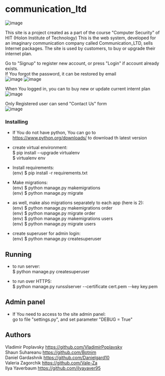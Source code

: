 # communication_ltd

![image](https://user-images.githubusercontent.com/34675746/212680091-d3bc2fd8-1b4b-454f-a6bf-d47298efb760.png)


This site is a project created as a part of the course "Computer Security"  of HIT (Holon Institute of Technology)
This is the web system, developed for an imaginary communication company called Communication_LTD,  sells Internet packages.
The site is used by customers, to buy or upgrade their internet plan.


Go to "Signup" to register new account, or press "Login" if account already exists.\
If You forgot the password, it can be restored by email\
![image](https://user-images.githubusercontent.com/34675746/214829695-aa0b15b7-3f92-4078-a29a-7219dd03fb91.png)
![image](https://user-images.githubusercontent.com/34675746/214831648-98d715c7-552e-46d1-990e-775277337e43.png)

When You logged in, you can to buy new or update current internt plan\
![image](https://user-images.githubusercontent.com/34675746/214834422-93e67f3d-b91a-4f7d-ad3e-ca4077a49cf1.png)

 
 Only Registered user can send "Contact Us" form\
![image](https://user-images.githubusercontent.com/34675746/214833306-a853651f-aad0-4a9e-b853-74786fe41152.png)


### Installing
- If You do not have python, You can go to https://www.python.org/downloads/ to download th latest version

- create virtual environment: \
$ pip install --upgrade virtualenv \
$ virtualenv env 


- Install requirements: \
(env) $ pip install -r requirements.txt

- Make migrations:\
(env) $ python manage.py makemigrations \
(env) $ python manage.py migrate 

- as well, make also migrations separately to each app (here is 2): \
(env) $ python manage.py makemigrations order\
(env) $ python manage.py migrate order\
(env) $ python manage.py makemigrations users\
(env) $ python manage.py migrate users


- create superuser for admin login: \
(env) $ python manage.py createsuperuser 


## Running 
- to run server: \
$ python manage.py createsuperuser  

- to run over HTTPS: \
$ python manage.py runsslserver --certificate cert.pem --key key.pem 

## Admin panel
 - If You need to access to the site admin panel:\
 go to file "settings.py", and set parameter "DEBUG = True"  


## Authors
Vladimir Poplavsky https://github.com/VladimirPoplavsky \
Shaun Suhareanu https://github.com/Botnim \
Daniel Gardashnik https://github.com/Danielgard10 \
Valeria Zagorchik https://github.com/Vale-Za \
Ilya Yaverbaum https://github.com/ilyayaver95 

